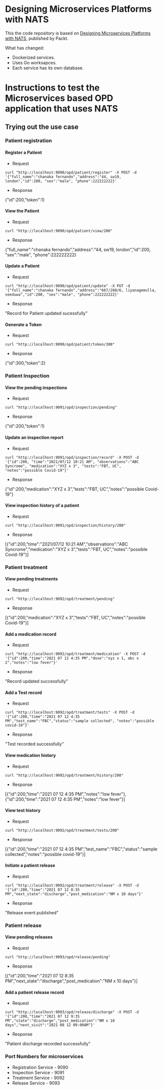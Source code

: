 # Designing Microservices Platforms with NATS


This the code repository is based on [Designing Microservices Platforms with NATS](https://www.packtpub.com/product/designing-microservices-platforms-with-nats/9781801072212), published by Packt.

What has changed:
* Dockerized services.
* Uses Go worksapces.
* Each service has its own database.

# Instructions to test the Microservices based OPD application that uses NATS


## Trying out the use case

### Patient registration

#### Register a Patient
- Request

`curl "http://localhost:9090/opd/patient/register" -X POST -d '{"full_name":"chanaka fernando","address":"44, sw19, london","id":200, "sex":"male", "phone":222222222}'`
- Response

{"id":200,"token":1}

#### View the Patient
- Request

`curl "http://localhost:9090/opd/patient/view/200"`
- Response

{"full_name":"chanaka fernando","address":"44, sw19, london","id":200, "sex":"male", "phone":222222222}

#### Update a Patient
- Request

`curl "http://localhost:9090/opd/patient/update" -X PUT -d '{"full_name":"chanaka fernando","address":"667/280/6, liyanagemulla, seeduwa","id":200, "sex":"male", "phone":222222222}'`
- Response

"Record for Patient updated sucessfully"

#### Generate a Token
- Request

`curl "http://localhost:9090/opd/patient/token/300"`
- Response

{"id":300,"token":2}

### Patient Inspection

#### View the pending inspections
- Request

`curl "http://localhost:9091/opd/inspection/pending"`
- Response

{"id":200,"token":1}

#### Update an inspection report
- Request

`curl "http://localhost:9091/opd/inspection/record" -X POST -d '{"id":200, "time":"2021/07/12 10:21 AM", "observations":"ABC Syncrome", "medication":"XYZ x 3", "tests":"FBT, UC", "notes":"possible Covid-19"}'`
- Response

{"id":200,"medication":"XYZ x 3","tests":"FBT, UC","notes":"possible Covid-19"}

#### View inspection history of a patient
- Request

`curl "http://localhost:9091/opd/inspection/history/200"`
- Response

[{"id":200,"time":"2021/07/12 10:21 AM","observations":"ABC Syncrome","medication":"XYZ x 3","tests":"FBT, UC","notes":"possible Covid-19"}]

### Patient treatment

#### View pending treatments
- Request

`curl "http://localhost:9092/opd/treatment/pending"`
- Response

[{"id":200,"medication":"XYZ x 3","tests":"FBT, UC","notes":"possible Covid-19"}]

#### Add a medication record
- Request

`curl "http://localhost:9092/opd/treatment/medication" -X POST -d '{"id":200,"time":"2021 07 12 4:35 PM","dose":"xyz x 1, abc x 2","notes":"low fever"}'`
- Response

"Record updated successfully"

#### Add a Test record
- Request

`curl "http://localhost:9092/opd/treatment/tests" -X POST -d '{"id":200,"time":"2021 07 12 4:35 PM","test_name":"FBC","status":"sample collected", "notes":"possible covid-19"}'`
- Response

"Test recorded successfully"

#### View medication history
- Request

`curl "http://localhost:9092/opd/treatment/history/200"`
- Response

[{"id":200,"time":"2021 07 12 4:35 PM","notes":"low fever"},{"id":200,"time":"2021 07 12 4:35 PM","notes":"low fever"}]

#### View test history
- Request

`curl "http://localhost:9092/opd/treatment/tests/200"`
- Response

[{"id":200,"time":"2021 07 12 4:35 PM","test_name":"FBC","status":"sample collected","notes":"possible covid-19"}]

#### Initiate a patient release
- Request

`curl "http://localhost:9092/opd/treatment/release" -X POST -d '{"id":200,"time":"2021 07 12 8:35 PM","next_state":"discharge","post_medication":"NM x 10 days"}'`
- Response

"Release event published"

### Patient release

#### View pending releases
- Request

`curl "http://localhost:9093/opd/release/pending"`
- Response

[{"id":200,"time":"2021 07 12 8:35 PM","next_state":"discharge","post_medication":"NM x 10 days"}]

#### Add a patient release record
- Request

`curl "http://localhost:9093/opd/release/discharge" -X POST -d '{"id":200,"time":"2021 07 12 9:35 PM","state":"discharge","post_medication":"NM x 10 days","next_visit":"2021 08 12 09:00AM"}'`
- Response

"Patient discharge recorded successfully"


### Port Numbers for microservices

- Registration Service - 9090
- Inspection Service - 9091
- Treatment Service - 9092
- Release Service - 9093
